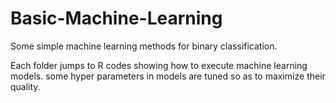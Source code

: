 # Basic-Machine-Learning
Some simple machine learning methods for binary classification.

Each folder jumps to R codes showing how to execute machine learning models.
some hyper parameters in models are tuned so as to maximize their quality.
